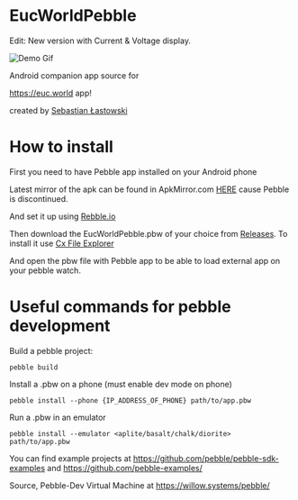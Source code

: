 # EucWorldPebble

Edit: New version with Current & Voltage display.

![Demo Gif](https://i.imgur.com/xRyoUo7.gif)

Android companion app source for

https://euc.world app!

created by [Sebastian Łastowski](https://github.com/slastowski)

# How to install

First you need to have Pebble app installed on your Android phone

Latest mirror of the apk can be found in ApkMirror.com [HERE](https://www.apkmirror.com/apk/pebble-technology-corp/pebble/pebble-4-4-2-1405-62d45d7d7-endframe-release/pebble-4-4-2-1405-62d45d7d7-endframe-android-apk-download/) cause Pebble is discontinued.

And set it up using [Rebble.io](https://rebble.io/)

Then download the EucWorldPebble.pbw of your choice from [Releases](https://github.com/Somnius/EucWorldPebble/releases). To install it use [Cx File Explorer](https://play.google.com/store/apps/details?id=com.cxinventor.file.explorer&hl=en_US)

And open the pbw file with Pebble app to be able to load external app on your pebble watch.

# Useful commands for pebble development

Build a pebble project:

	pebble build

Install a .pbw on a phone (must enable dev mode on phone)

	pebble install --phone {IP_ADDRESS_OF_PHONE} path/to/app.pbw

Run a .pbw in an emulator

	pebble install --emulator <aplite/basalt/chalk/diorite> path/to/app.pbw

You can find example projects at https://github.com/pebble/pebble-sdk-examples and https://github.com/pebble-examples/

Source, Pebble-Dev Virtual Machine at https://willow.systems/pebble/
